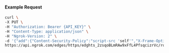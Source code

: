 <!-- Code generated for API Clients. DO NOT EDIT. -->

#### Example Request

```bash
curl \
-X PUT \
-H "Authorization: Bearer {API_KEY}" \
-H "Content-Type: application/json" \
-H "Ngrok-Version: 2" \
-d '{"add":{"Content-Security-Policy":"script-src 'self'","X-Frame-Options":"DENY"},"enabled":true}' \
https://api.ngrok.com/edges/https/edghts_2zsqoBLmRAw9xFfL4PfsqcizrVc/routes/edghtsrt_2zsqoDF57YJcAEQ8LLM2vKES0Hf/response_headers
```
